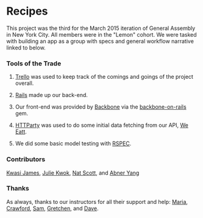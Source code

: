 # Recipes
This project was the third for the March 2015 iteration of General Assembly in New York City. All members were in the "Lemon" cohort. We were tasked with building an app as a group with specs and general workflow narrative linked to below. 

### Tools of the Trade
1. [Trello](https://trello.com/b/VzQ0EueS/general-assembly-project-three) was used to keep track of the comings and goings of the project overall. 

2. [Rails](http://rubyonrails.org/) made up our back-end.

3. Our front-end was provided by [Backbone](http://backbonejs.org/) via the [backbone-on-rails](https://github.com/meleyal/backbone-on-rails) gem.

4. [HTTParty](https://github.com/jnunemaker/httparty) was used to do some initial data fetching from our API, [We Eatt](http://www.weeatt.com/).

5. We did some basic model testing with [RSPEC](http://rspec.info/).

### Contributors
[Kwasi James](https://github.com/kwasijames), [Julie Kwok](https://github.com/kwokster10), [Nat Scott](https://github.com/itsnatscott/), and [Abner Yang](https://www.github.com/sunsheeppoplar)

### Thanks
As always, thanks to our instructors for all their support and help: [Maria](https://github.com/mariaperhaps), [Crawford](https://github.com/crawfordforbes), [Sam](https://github.com/sgottfried), [Gretchen](https://github.com/gretchenziegler), and [Dave](https://github.com/dahvvv). 